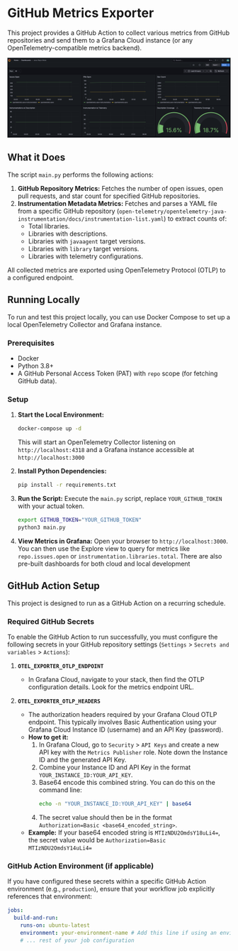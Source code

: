 # GitHub Metrics Exporter

This project provides a GitHub Action to collect various metrics from GitHub repositories and send them to a Grafana
Cloud instance (or any OpenTelemetry-compatible metrics backend).

![screenshot](./img/dashboard-screenshot.png)

## What it Does

The script `main.py` performs the following actions:

1.  **GitHub Repository Metrics:** Fetches the number of open issues, open pull requests, and star count for specified GitHub repositories.
2.  **Instrumentation Metadata Metrics:** Fetches and parses a YAML file from a specific GitHub repository (`open-telemetry/opentelemetry-java-instrumentation/docs/instrumentation-list.yaml`) to extract counts of:
    *   Total libraries.
    *   Libraries with descriptions.
    *   Libraries with `javaagent` target versions.
    *   Libraries with `library` target versions.
    *   Libraries with telemetry configurations.

All collected metrics are exported using OpenTelemetry Protocol (OTLP) to a configured endpoint.

## Running Locally

To run and test this project locally, you can use Docker Compose to set up a local OpenTelemetry Collector and Grafana instance.

### Prerequisites

*   Docker
*   Python 3.8+
*   A GitHub Personal Access Token (PAT) with `repo` scope (for fetching GitHub data).

### Setup

1.  **Start the Local Environment:**
    ```bash
    docker-compose up -d
    ```
    This will start an OpenTelemetry Collector listening on `http://localhost:4318` and a Grafana instance accessible at `http://localhost:3000`

2.  **Install Python Dependencies:**
    ```bash
    pip install -r requirements.txt
    ```

3.  **Run the Script:**
    Execute the `main.py` script, replace `YOUR_GITHUB_TOKEN` with your actual token.
    
    ```bash
    export GITHUB_TOKEN="YOUR_GITHUB_TOKEN"
    python3 main.py
    ```

4.  **View Metrics in Grafana:**
    Open your browser to `http://localhost:3000`. You can then use the Explore view to query for metrics like `repo.issues.open` or `instrumentation.libraries.total`.
    There are also pre-built dashboards for both cloud and local development

## GitHub Action Setup

This project is designed to run as a GitHub Action on a recurring schedule.

### Required GitHub Secrets

To enable the GitHub Action to run successfully, you must configure the following secrets in your GitHub repository settings (`Settings` > `Secrets and variables` > `Actions`):

1.  **`OTEL_EXPORTER_OTLP_ENDPOINT`**
    *   In Grafana Cloud, navigate to your stack, then find the OTLP configuration details. Look for the metrics endpoint URL.

2.  **`OTEL_EXPORTER_OTLP_HEADERS`**
    *   The authorization headers required by your Grafana Cloud OTLP endpoint. This typically involves Basic Authentication using your Grafana Cloud Instance ID (username) and an API Key (password).
    *   **How to get it:**
        1.  In Grafana Cloud, go to `Security` > `API Keys` and create a new API key with the `Metrics Publisher` role. Note down the Instance ID and the generated API Key.
        2.  Combine your Instance ID and API Key in the format `YOUR_INSTANCE_ID:YOUR_API_KEY`.
        3.  Base64 encode this combined string. You can do this on the command line:
            ```bash
            echo -n "YOUR_INSTANCE_ID:YOUR_API_KEY" | base64
            ```
        4.  The secret value should then be in the format `Authorization=Basic <base64_encoded_string>`.
    *   **Example:** If your base64 encoded string is `MTIzNDU2OmdsY18uLi4=`, the secret value would be `Authorization=Basic MTIzNDU2OmdsY14uLi4=`

### GitHub Action Environment (if applicable)

If you have configured these secrets within a specific GitHub Action environment (e.g., `production`), ensure that your workflow job explicitly references that environment:

```yaml
jobs:
  build-and-run:
    runs-on: ubuntu-latest
    environment: your-environment-name # Add this line if using an environment
    # ... rest of your job configuration
```

